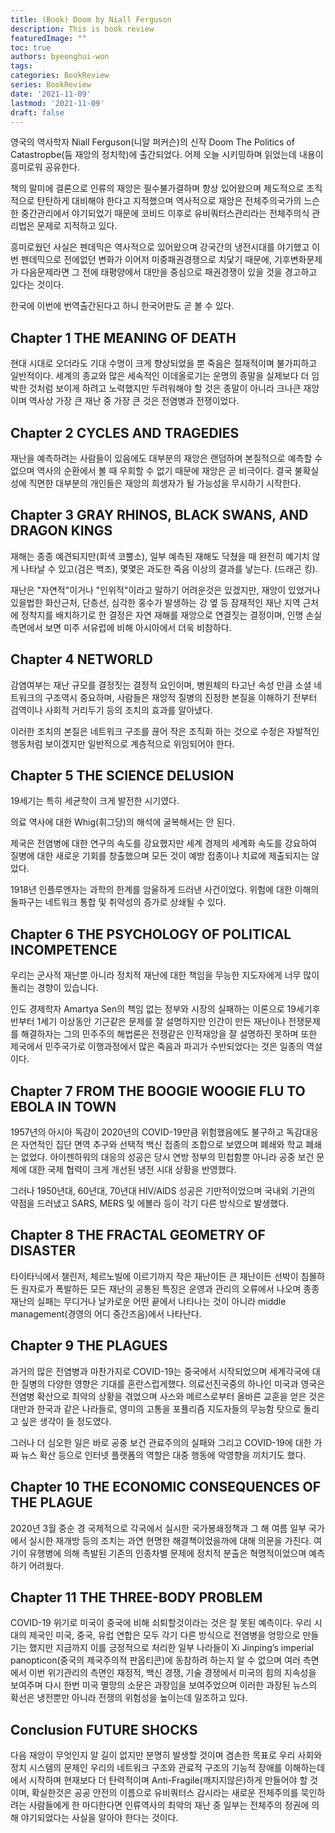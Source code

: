 ```yaml
---
title: (Book) Doom by Niall Ferguson
description: This is book review
featuredImage: ""
toc: true
authors: byeonghui-won
tags:
categories: BookReview
series: BookReview
date: '2021-11-09'
lastmod: '2021-11-09'
draft: false
---
```


영국의 역사학자 Niall Ferguson(니알 퍼커슨)의 신작 Doom The Politics of Catastropbe(둠 재앙의 정치학)에 출간되었다. 어제 오늘 시키밍하며 읽었는데 내용이 흥미로워 공유한다. 

책의 말미에 결론으로 인류의 재앙은 필수불가결하며 항상 있어왔으며 제도적으로 조직적으로 탄탄하게 대비해야 한다고 지적했으며 역사적으로 재앙은 전체주의국가의 느슨한 중간관리에서 야기되었기 때문에 코비드 이후로 유비쿼터스관리라는 전체주의식 관리법은 문제로 지적하고 있다. 

흥미로웠던 사실은 펜데믹은 역사적으로 있어왔으며 강국간의 냉전시대를 야기했고 이번 펜데믹으로 전에없던 변화가 이어저 미중패권경쟁으로 치닻기 때문에, 기후변화문제가 다음문제라면 그 전에 태평양에서 대만을 중심으로 패권경쟁이 있을 것을 경고하고 있다는 것이다. 

한국에 이번에 번역출간된다고 하니 한국어판도 곧 볼 수 있다.  

## Chapter 1 THE MEANING OF DEATH

현대 시대로 오더라도 기대 수명이 크게 향상되었을 뿐 죽음은 절재적이며 불가피하고 일반적이다. 세계의 종교와 많은 세속적인 이데올로기는 운명의 종말을 실제보다 더 임박한 것처럼 보이게 하려고 노력했지만 두려워해야 할 것은 종말이 아니라 크나큰 재앙이며 역사상 가장 큰 재난 중 가장 큰 것은 전염병과 전쟁이었다.

## Chapter 2 CYCLES AND TRAGEDIES

재난을 예측하려는 사람들이 있음에도 대부분의 재앙은 랜덤하며 본질적으로 예측할 수 없으며 역사의 순환에서 볼 때 우회할 수 없기 때문에 재앙은 곧 비극이다. 
결국 불확실성에 직면한 대부분의 개인들은 재앙의 희생자가 될 가능성을 무시하기 시작한다. 

## Chapter 3 GRAY RHINOS, BLACK SWANS, AND DRAGON KINGS

재해는 종종 예견되지만(회색 코뿔소), 일부 예측된 재해도 닥쳤을 때 완전히 예기치 않게 나타날 수 있고(검은 백조), 몇몇은 과도한 죽음 이상의 결과를 낳는다. (드래곤 킹). 

재난은 "자연적"이거나 "인위적"이라고 말하기 어려운것은 있겠지만, 재앙이 있었거나 있을법한 화산근처, 단층선, 심각한 홍수가 발생하는 강 옆 등 잠재적인 재난 지역 근처에 정착지를 배치하기로 한 결정은 자연 재해를 재앙으로 연결짓는 결정이며, 인명 손실 측면에서 보면 미주 서유럽에 비해 아시아에서 더욱 비참하다. 

## Chapter 4 NETWORLD

감염여부는 재난 규모를 결정짓는 결정적 요인이며, 병원체의 타고난 속성 만큼 소셜 네트워크의 구조역시 중요하며, 사람들은 재앙적 질병의 진정한 본질을 이해하기 전부터 검역이나 사회적 거리두기 등의 조치의 효과를 알아냈다. 

이러한 조치의 본질은 네트워크 구조를 끊어 작은 조직화 하는 것으로 수정은 자발적인 행동처럼 보이겠지만 일반적으로 계층적으로 위임되어야 한다. 

## Chapter 5 THE SCIENCE DELUSION

19세기는 특히 세균학이 크게 발전한 시기였다.

의료 역사에 대한 Whig(휘그당)의 해석에 굴복해서는 안 된다. 

제국은 전염병에 대한 연구의 속도를 강요했지만 세계 경제의 세계화 속도를 강요하여 질병에 대한 새로운 기회를 창출했으며 모든 것이 예방 접종이나 치료에 제출되지는 않았다. 

1918년 인플루엔자는 과학의 한계를 암울하게 드러낸 사건이었다. 위험에 대한 이해의 돌파구는 네트워크 통합 및 취약성의 증가로 상쇄될 수 있다.

## Chapter 6 THE PSYCHOLOGY OF POLITICAL INCOMPETENCE

우리는 군사적 재난뿐 아니라 정치적 재난에 대한 책임을 무능한 지도자에게 너무 많이 돌리는 경향이 있습니다. 

인도 경제학자 Amartya Sen의 책임 없는 정부와 시장의 실패하는 이론으로 19세기후반부터 1세기 이상동안 기근같은 문제를 잘 설명하지만 인간이 만든 재난이나 전쟁문제를 해결하자는 그의 민주주의 해법론은 전쟁같은 인적재앙을 잘 설명하진 못하며 또한 제국에서 민주국가로 이행과정에서 많은 죽음과 파괴가 수반되었다는 것은 일종의 역설이다. 


## Chapter 7 FROM THE BOOGIE WOOGIE FLU TO EBOLA IN TOWN

1957년의 아시아 독감이 2020년의 COVID-19만큼 위험했음에도 불구하고 독감대응은 자연적인 집단 면역 추구와 선택적 백신 접종의 조합으로 보였으며 폐쇄와 학교 폐쇄는 없었다. 아이젠하워의 대응의 성공은 당시 연방 정부의 민첩함뿐 아니라 공중 보건 문제에 대한 국제 협력이 크게 개선된 냉전 시대 상황을 반영했다. 

그러나 1950년대, 60년대, 70년대 HIV/AIDS 성공은 기만적이었으며 국내외 기관의 약점을 드러냈고 SARS, MERS 및 에볼라 등이 각기 다른 방식으로 발생했다.

## Chapter 8 THE FRACTAL GEOMETRY OF DISASTER

타이타닉에서 챌린저, 체르노빌에 이르기까지 작은 재난이든 큰 재난이든 선박이 침몰하든 원자로가 폭발하든 모든 재난의 공통된 특징은 운영과 관리의 오류에서 나오며 종종 재난의 실패는 무디거나 날카로운 어떤 끝에서 나타나는 것이 아니라 middle management(경영의 어디 중간즈음)에서 나타난다.

## Chapter 9 THE PLAGUES

과거의 많은 전염병과 마찬가지로 COVID-19는 중국에서 시작되었으며 세계각국에 대한 질병의 다양한 영향은 기대를 혼란스럽게했다. 의료선진국중의 하나인 미국과 영국은 전염병 확산으로 최악의 상황을 겪었으며 사스와 메르스로부터 올바른 교훈을 얻은 것은 대만과 한국과 같은 나라들로, 영미의 고통을 포퓰리즘 지도자들의 무능함 탓으로 돌리고 싶은 생각이 들 정도였다. 

그러나 더 심오한 일은 바로 공중 보건 관료주의의 실패와 그리고 COVID-19에 대한 가짜 뉴스 확산 등으로 인터넷 플랫폼의 역할은 대중 행동에 악영향을 끼치기도 했다. 

## Chapter 10 THE ECONOMIC CONSEQUENCES OF THE PLAGUE

2020년 3월 중순 경 국제적으로 각국에서 실시한 국가봉쇄정책과 그 해 여름 일부 국가에서 실시한 재개방 등의 조치는 과연 현명한 해결책이었을까에 대해 의문을 가진다. 여기이 유행병에 의해 촉발된 기존의 인종차별 문제에 정치적 분출은 혁명적이었으며 예측하기 어려웠다.

## Chapter 11 THE THREE-BODY PROBLEM

COVID-19 위기로 미국이 중국에 비해 쇠퇴할것이라는 것은 잘 못된 예측이다. 우리 시대의 제국인 미국, 중국, 유럽 연합은 모두 각기 다른 방식으로 전염병을 엉망으로 만들기는 했지만 지금까지 이를 긍정적으로 처리한 일부 나라들이 Xi Jinping’s imperial panopticon(중국의 제국주의적 판옵티콘)에 동참하려 하는지 알 수 없으며 여러 측면에서 이번 위기관리의 측면인 재정적, 백신 경쟁, 기술 경쟁에서 미국의 힘의 지속성을 보여주며 다시 한번 미국 멸망의 소문은 과장임을 보여주었으며 이러한 과장된 뉴스의 확선은 냉전뿐만 아니라 전쟁의 위험성을 높이는데 일조하고 있다. 

## Conclusion FUTURE SHOCKS

다음 재앙이 무엇인지 알 길이 없지만 분명히 발생할 것이며 겸손한 목표로 우리 사회와 정치 시스템의 문제인 우리의 네트워크 구조와 관료적 구조의 기능적 장애를 이해하는데에서 시작하며 현재보다 더 탄력적이며 Anti-Fragile(깨지지않은)하게 만들어야 할 것이며, 확실한것은 공공 안전의 이름으로 유비쿼터스 감시라는 새로운 전체주의를 묵인하려는 사람들에게 한 마디한다면 인류역사의 최악의 재난 중 일부는 전체주의 정권에 의해 야기되었다는 사실을 알아야 한다는 것이다.

